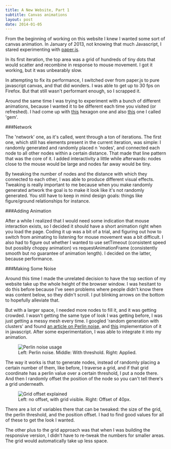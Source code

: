 ```yaml
---
title: A New Website, Part 1
subtitle: Canvas animations
layout: post
date: 2014-01-05
---
```


From the beginning of working on this website I knew I wanted some sort of canvas animation. In January of 2013, not knowing that much Javascript, I stared experimenting with [paper.js]().

In its first iteration, the top area was a grid of hundreds of tiny dots that would scatter and recombine in response to mouse movement. I got it working, but it was unbearably slow.

In attempting to fix its performance, I switched over from paper.js to pure javascript canvas, and that did wonders. I was able to get up to 30 fps on Firefox. But that still wasn't performant enough, so I scrapped it.

Around the same time I was trying to experiment with a bunch of different animations, because I wanted it to be different each time you visited (or refreshed). I had come up with [this]() hexagon one and also [this]() one I called 'gem'.

###Network

The 'network' one, as it's called, went through a ton of iterations. The first one, which still has elements present in the current iteration, was simple: I randomly generated and randomly placed n 'nodes', and connected each node to all other nodes within a certain distance. That made that line pattern that was the core of it. I added interactivity a little while afterwards: nodes close to the mouse would be large and nodes far away would be tiny.

By tweaking the number of nodes and the distance with which they connected to each other, I was able to produce different visual effects. Tweaking is really important to me because when you make randomly generated artwork the goal is to make it look like it's not randomly generated. You still have to keep in mind design goals: things like figure/ground relationships for instance.

###Adding Animation

After a while I realized that I would need some indication that mouse interaction exists, so I decided it should have a short animation right when you load the page. Coding it up was a bit of a trial, and figuring out how to switch from animating to listening for mouse movement was a bit difficult. I also had to figure out whether I wanted to use setTimeout (consistent speed but possibly choppy animation) vs requestAnimationFrame (consistently smooth but no guarantee of animation length). I decided on the latter, because performance.

###Making Some Noise

Around this time I made the unrelated decision to have the top section of my website take up the whole height of the browser window. I was hesitant to do this before because I've seen problems where people didn't know there was content below, so they didn't scroll. I put blinking arrows on the bottom to hopefully alleviate that. 

But with a larger space, I needed more nodes to fill it, and it was getting crowded. I wasn't getting the same type of look I was getting before, I was just getting a messy mesh every time. I googled 'random generation with clusters' and found [an article on Perlin noise,]() and [this]() implementation of it in javascript. After some experimentation, I was able to integrate it into my animation.

<figure>
<img src="{{site_url}}/imgs/newsitecanvas1.png" alt="Perlin noise usage">
<figcaption>Left: Perlin noise. Middle: With threshold. Right: Applied.</figcaption>
</figure>

The way it works is that to generate nodes, instead of randomly placing a certain number of them, like before, I traverse a grid, and if that grid coordinate has a perlin value over a certain threshold, I put a node there. And then I randomly offset the position of the node so you can't tell there's a grid underneath.

<figure>
<img src="{{site_url}}/imgs/newsitecanvas2.png" alt="Grid offset explained">
<figcaption>Left: no offset, with grid visible. Right: Offset of 40px.</figcaption>
</figure>

There are a lot of variables there that can be tweaked: the size of the grid, the perlin threshold, and the position offset. I had to find good values for all of these to get the look I wanted.

The other plus to the grid approach was that when I was building the responsive version, I didn't have to re-tweak the numbers for smaller areas. The grid would automatically take up less space.

